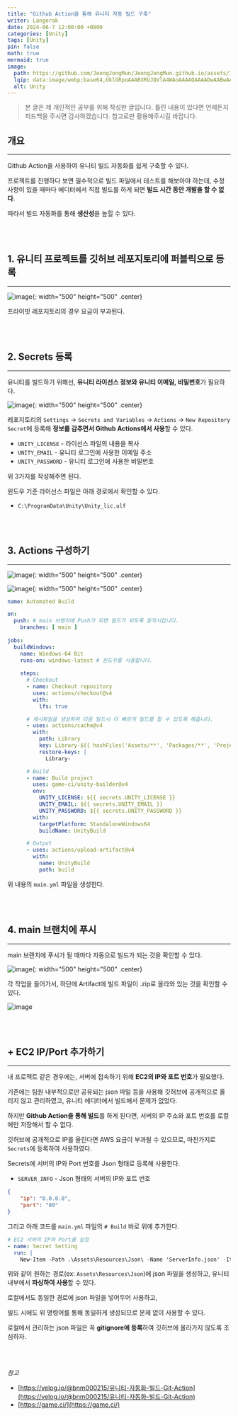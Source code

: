 ```yaml
---
title: "Github Action을 통해 유니티 자동 빌드 구축"
writer: Langerak
date: 2024-06-7 12:00:00 +0800
categories: [Unity]
tags: [Unity]
pin: false
math: true
mermaid: true
image:
  path: https://github.com/JeongJongMun/JeongJongMun.github.io/assets/101979073/d4e14d42-13d0-4100-86c0-4715e3464e19
  lqip: data:image/webp;base64,UklGRpoAAABXRUJQVlA4WAoAAAAQAAAADwAABwAAQUxQSDIAAAARL0AmbZurmr57yyIiqE8oiG0bejIYEQTgqiDA9vqnsUSI6H+oAERp2HZ65qP/VIAWAFZQOCBCAAAA8AEAnQEqEAAIAAVAfCWkAALp8sF8rgRgAP7o9FDvMCkMde9PK7euH5M1m6VWoDXf2FkP3BqV0ZYbO6NA/VFIAAAA
  alt: Unity
---
```


> 본 글은 제 개인적인 공부를 위해 작성한 글입니다. 틀린 내용이 있다면 언제든지 피드백을 주시면 감사하겠습니다. 참고로만 활용해주시길 바랍니다.

## 개요

---

Github Action을 사용하여 유니티 빌드 자동화를 쉽게 구축할 수 있다.

프로젝트를 진행하다 보면 필수적으로 빌드 파일에서 테스트를 해보아야 하는데, 수정 사항이 있을 때마다 에디터에서 직접 빌드를 하게 되면 **빌드 시간 동안 개발을 할 수 없다**.

따라서 빌드 자동화를 통해 **생산성**을 높힐 수 있다.

<br/><br/>

## 1. 유니티 프로젝트를 깃허브 레포지토리에 퍼블릭으로 등록

---

![image](https://github.com/JeongJongMun/JeongJongMun.github.io/assets/101979073/4a968278-f8de-4463-ba60-b506d816d9a8){: width="500" height="500" .center}

프라이빗 레포지토리의 경우 요금이 부과된다.

<br/><br/>

## 2. Secrets 등록

---

유니티를 빌드하기 위해선, **유니티 라이선스 정보와 유니티 이메일, 비밀번호**가 필요하다.

![image](https://github.com/JeongJongMun/JeongJongMun.github.io/assets/101979073/1ee91e95-1bfc-469f-a37b-33e0819989e4){: width="500" height="500" .center}

레포지토리의 `Settings` → `Secrets and Variables` → `Actions` → `New Repository Secret`에 등록해 **정보를 감추면서 Github Actions에서 사용**할 수 있다.

- `UNITY_LICENSE` - 라이선스 파일의 내용을 복사
- `UNITY_EMAIL` - 유니티 로그인에 사용한 이메일 주소
- `UNITY_PASSWORD` - 유니티 로그인에 사용한 비밀번호

위 3가지를 작성해주면 된다.

윈도우 기준 라이선스 파일은 아래 경로에서 확인할 수 있다.

- `C:\ProgramData\Unity\Unity_lic.ulf`

<br/><br/>

## 3. Actions 구성하기

---

![image](https://github.com/JeongJongMun/JeongJongMun.github.io/assets/101979073/63bad1c3-d04e-4235-8888-62b74b2a45fc){: width="500" height="500" .center}

![image](https://github.com/JeongJongMun/JeongJongMun.github.io/assets/101979073/9b1da453-7bad-4356-89ed-81c4de07de64){: width="500" height="500" .center}

```yaml
name: Automated Build

on:
  push: # main 브랜치에 Push가 되면 빌드가 되도록 동작시킵니다.
    branches: [ main ]
    
jobs:
  buildWindows:
    name: Windows-64 Bit
    runs-on: windows-latest # 윈도우를 사용합니다.
    
    steps:
      # Checkout
      - name: Checkout repository
        uses: actions/checkout@v4
        with:
          lfs: true

      # 캐시파일을 생성하여 다음 빌드시 더 빠르게 빌드를 할 수 있도록 해줍니다.
      - uses: actions/cache@v4
        with:
          path: Library
          key: Library-${{ hashFiles('Assets/**', 'Packages/**', 'ProjectSettings/**') }}
          restore-keys: |
            Library-

      # Build
      - name: Build project
        uses: game-ci/unity-builder@v4
        env:
          UNITY_LICENSE: ${{ secrets.UNITY_LICENSE }}
          UNITY_EMAIL: ${{ secrets.UNITY_EMAIL }}
          UNITY_PASSWORD: ${{ secrets.UNITY_PASSWORD }}
        with:
          targetPlatform: StandaloneWindows64
          buildName: UnityBuild

      # Output
      - uses: actions/upload-artifact@v4
        with:
          name: UnityBuild
          path: build
```

위 내용의 `main.yml` 파일을 생성한다.

<br/><br/>

## 4. main 브랜치에 푸시

---

main 브랜치에 푸시가 될 때마다 자동으로 빌드가 되는 것을 확인할 수 있다.

![image](https://github.com/JeongJongMun/JeongJongMun.github.io/assets/101979073/835a4634-8451-4b35-a110-1bf040d92b12){: width="500" height="500" .center}

각 작업을 들어가서, 하단에 Artifact에 빌드 파일이 .zip로 올라와 있는 것을 확인할 수 있다.

![image](https://github.com/JeongJongMun/JeongJongMun.github.io/assets/101979073/8ef716d2-682a-4d83-9416-3409864d1599)

<br/><br/>

## + EC2 IP/Port 추가하기

---

내 프로젝트 같은 경우에는, 서버에 접속하기 위해 **EC2의 IP와 포트 번호**가 필요했다.

기존에는 팀원 내부적으로만 공유되는 json 파일 등을 사용해 깃허브에 공개적으로 올리지 않고 관리하였고, 유니티 에디터에서 빌드해서 문제가 없었다.

하지만 **Github Action을 통해 빌드**를 하게 된다면, 서버의 IP 주소와 포트 번호를 로컬에만 저장해서 할 수 없다.

깃허브에 공개적으로 IP를 올린다면 AWS 요금이 부과될 수 있으므로, 마찬가지로 `Secrets`에 등록하여 사용하였다.

Secrets에 서버의 IP와 Port 번호를 Json 형태로 등록해 사용한다.

- `SERVER_INFO` - Json 형태의 서버의 IP와 포트 번호

```json
{
    "ip": "0.0.0.0",
    "port": "80"
}
```

그리고 아래 코드를 `main.yml` 파일의 `# Build` 바로 위에 추가한다.

```yaml
# EC2 서버의 IP와 Port를 설정
- name: Secret Setting
  run: |
    New-Item -Path .\Assets\Resources\Json\ -Name 'ServerInfo.json' -ItemType 'file' -Value '${{ secrets.SERVER_INFO }}'
```

위와 같이 원하는 경로(ex: `Assets\Resources\Json`)에 json 파일을 생성하고, 유니티 내부에서 **파싱하여 사용**할 수 있다.

로컬에서도 동일한 경로에 json 파일을 넣어두어 사용하고, 

빌드 시에도 위 명령어를 통해 동일하게 생성되므로 문제 없이 사용할 수 있다.

로컬에서 관리하는 json 파일은 꼭 **gitignore에 등록**하여 깃허브에 올라가지 않도록 조심하자.

<br/><br/>

_참고_
- [https://velog.io/@bnm000215/유니티-자동화-빌드-Git-Action](https://velog.io/@bnm000215/유니티-자동화-빌드-Git-Action)
- [https://game.ci/](https://game.ci/)